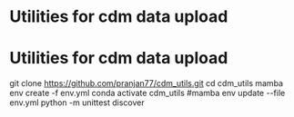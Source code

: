 
# Utilities for cdm data upload
# Utilities for cdm data upload

git clone https://github.com/pranjan77/cdm_utils.git
cd cdm_utils
mamba env create -f env.yml
conda activate cdm_utils
#mamba env update --file env.yml
python -m unittest discover


